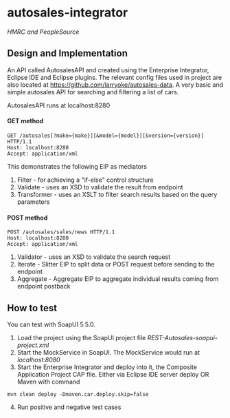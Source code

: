 # autosales-integrator
_HMRC and PeopleSource_

## Design and Implementation

An API called AutosalesAPI and created using the Enterprise Integrator, Eclipse IDE and Eclipse plugins.
The relevant config files used in project are also located at https://github.com/larryoke/autosales-data.
A very basic and simple autosales API for searching and filtering a list of cars.

AutosalesAPI runs at localhost:8280

#### GET method
```
GET /autosales[?make={make}][&model={model}][&version={version}] HTTP/1.1
Host: localhost:8280
Accept: application/xml
```
This demonstrates the following EIP as mediators
1. Filter - for achieving a "if-else" control structure
2. Validate  - uses an XSD to validate the result from endpoint
3. Transformer - uses an XSLT to filter search results based on the query parameters


#### POST method
```
POST /autosales/sales/news HTTP/1.1
Host: localhost:8280
Accept: application/xml
```
1. Validator - uses an XSD to validate the search request
2. Iterate - Slitter EIP to split data or POST request before sending to the endpoint
3. Aggregate - Aggregate EIP to aggregate individual results coming from endpoint postback


## How to test

You can test with SoapUI 5.5.0.
1. Load the project using the SoapUI project file _REST-Autosales-soapui-project.xml_
2. Start the MockService in SoapUI. The MockService would run at _localhost:8080_
3. Start the Enterprise Integrator and deploy into it, the Composite Application Project CAP file. Either via Eclipse IDE server deploy OR Maven with command
```
mvn clean deploy -Dmaven.car.deploy.skip=false
```
4. Run positive and negative test cases
